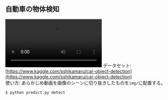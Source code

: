 ## 自動車の物体検知  
![cars](https://user-images.githubusercontent.com/75005025/132318772-73fcb824-effa-4e83-a31e-e1df490e0c8b.mp4) 
データセット: [https://www.kaggle.com/sshikamaru/car-object-detection](https://www.kaggle.com/sshikamaru/car-object-detection)   
使い方: 
あらかじめ動画を画像のシーンに切り抜きしたものを`img/`に配置する。  
```
$ python predict.py detect
```
